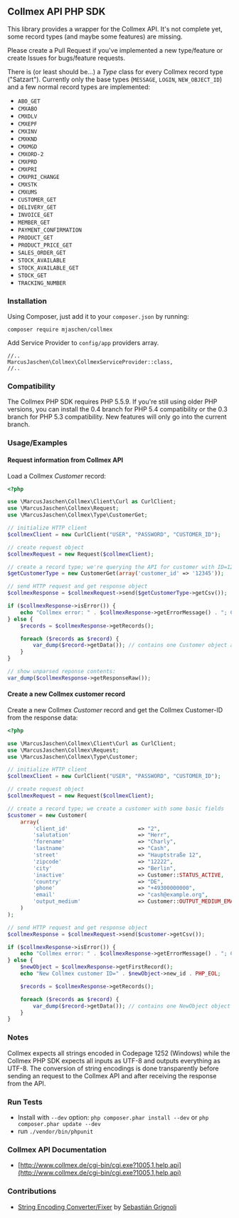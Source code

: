 ## Collmex API PHP SDK

This library provides a wrapper for the Collmex API. It's not complete yet, some record types (and maybe
some features) are missing.

Please create a Pull Request if you've implemented a new type/feature or create Issues for bugs/feature requests.

There is (or least should be…) a *Type* class for every Collmex record type ("Satzart"). Currently only the base types (`MESSAGE`, `LOGIN`, `NEW_OBJECT_ID`) and a few normal record types are implemented:

- `ABO_GET`
- `CMXABO`
- `CMXDLV`
- `CMXEPF`
- `CMXINV`
- `CMXKND`
- `CMXMGD`
- `CMXORD-2`
- `CMXPRD`
- `CMXPRI`
- `CMXPRI_CHANGE`
- `CMXSTK`
- `CMXUMS`
- `CUSTOMER_GET`
- `DELIVERY_GET`
- `INVOICE_GET`
- `MEMBER_GET`
- `PAYMENT_CONFIRMATION`
- `PRODUCT_GET`
- `PRODUCT_PRICE_GET`
- `SALES_ORDER_GET`
- `STOCK_AVAILABLE`
- `STOCK_AVAILABLE_GET`
- `STOCK_GET`
- `TRACKING_NUMBER`

### Installation

Using Composer, just add it to your `composer.json` by running:

```
composer require mjaschen/collmex
```

Add Service Provider to `config/app` providers array.
```
//..
MarcusJaschen\Collmex\CollmexServiceProvider::class,
//..
```

### Compatibility

The Collmex PHP SDK requires PHP 5.5.9. If you're still using older PHP versions, you can install the 0.4 branch
for PHP 5.4 compatibility or the 0.3 branch for PHP 5.3 compatibility. New features will only go into the current
branch.

### Usage/Examples

#### Request information from Collmex API

Load a Collmex *Customer* record:

```php
<?php

use \MarcusJaschen\Collmex\Client\Curl as CurlClient;
use \MarcusJaschen\Collmex\Request;
use \MarcusJaschen\Collmex\Type\CustomerGet;

// initialize HTTP client
$collmexClient = new CurlClient("USER", "PASSWORD", "CUSTOMER_ID");

// create request object
$collmexRequest = new Request($collmexClient);

// create a record type; we're querying the API for customer with ID=12345
$getCustomerType = new CustomerGet(array('customer_id' => '12345'));

// send HTTP request and get response object
$collmexResponse = $collmexRequest->send($getCustomerType->getCsv());

if ($collmexResponse->isError()) {
    echo "Collmex error: " . $collmexResponse->getErrorMessage() . "; Code=" . $collmexResponse->getErrorCode() . PHP_EOL;
} else {
    $records = $collmexResponse->getRecords();

    foreach ($records as $record) {
        var_dump($record->getData()); // contains one Customer object and the Message object(s)
    }
}

// show unparsed reponse contents:
var_dump($collmexResponse->getResponseRaw());
```

#### Create a new Collmex customer record

Create a new Collmex *Customer* record and get the Collmex Customer-ID from the response data:

```php
<?php

use \MarcusJaschen\Collmex\Client\Curl as CurlClient;
use \MarcusJaschen\Collmex\Request;
use \MarcusJaschen\Collmex\Type\Customer;

// initialize HTTP client
$collmexClient = new CurlClient("USER", "PASSWORD", "CUSTOMER_ID");

// create request object
$collmexRequest = new Request($collmexClient);

// create a record type; we create a customer with some basic fields
$customer = new Customer(
    array(
        'client_id'                      => "2",
        'salutation'                     => "Herr",
        'forename'                       => "Charly",
        'lastname'                       => "Cash",
        'street'                         => "Hauptstraße 12",
        'zipcode'                        => "12222",
        'city'                           => "Berlin",
        'inactive'                       => Customer::STATUS_ACTIVE,
        'country'                        => "DE",
        'phone'                          => "+49300000000",
        'email'                          => "cash@example.org",
        'output_medium'                  => Customer::OUTPUT_MEDIUM_EMAIL,
    )
);

// send HTTP request and get response object
$collmexResponse = $collmexRequest->send($customer->getCsv());

if ($collmexResponse->isError()) {
    echo "Collmex error: " . $collmexResponse->getErrorMessage() . "; Code=" . $collmexResponse->getErrorCode() . PHP_EOL;
} else {
    $newObject = $collmexResponse->getFirstRecord();
    echo "New Collmex customer ID=" . $newObject->new_id . PHP_EOL;

    $records = $collmexResponse->getRecords();

    foreach ($records as $record) {
        var_dump($record->getData()); // contains one NewObject object and the Message object(s)
    }
}
```

### Notes

Collmex expects all strings encoded in Codepage 1252 (Windows) while the Collmex PHP SDK expects
all inputs as UTF-8 and outputs everything as UTF-8. The conversion of string encodings is done
transparently before sending an request to the Collmex API and after receiving the response from
the API.

### Run Tests

* Install with `--dev` option: `php composer.phar install --dev` or `php composer.phar update --dev`
* run `./vendor/bin/phpunit`

### Collmex API Documentation

* [http://www.collmex.de/cgi-bin/cgi.exe?1005,1,help,api](http://www.collmex.de/cgi-bin/cgi.exe?1005,1,help,api)

### Contributions

* [String Encoding Converter/Fixer](https://github.com/neitanod/forceutf8) by [Sebastián Grignoli](https://github.com/neitanod)

